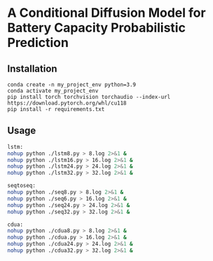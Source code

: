 # A Conditional Diffusion Model for Battery Capacity Probabilistic Prediction

## Installation

~~~
conda create -n my_project_env python=3.9 
conda activate my_project_env
pip install torch torchvision torchaudio --index-url https://download.pytorch.org/whl/cu118
pip install -r requirements.txt
~~~

## Usage

~~~sh
lstm:
nohup python ./lstm8.py > 8.log 2>&1 &
nohup python ./lstm16.py > 16.log 2>&1 &
nohup python ./lstm24.py > 24.log 2>&1 &
nohup python ./lstm32.py > 32.log 2>&1 &

seqtoseq:
nohup python ./seq8.py > 8.log 2>&1 &
nohup python ./seq6.py > 16.log 2>&1 &
nohup python ./seq24.py > 24.log 2>&1 &
nohup python ./seq32.py > 32.log 2>&1 &

cdua:
nohup python ./cdua8.py > 8.log 2>&1 &
nohup python ./cdua.py > 16.log 2>&1 &
nohup python ./cdua24.py > 24.log 2>&1 &
nohup python ./cdua32.py > 32.log 2>&1 &
~~~

